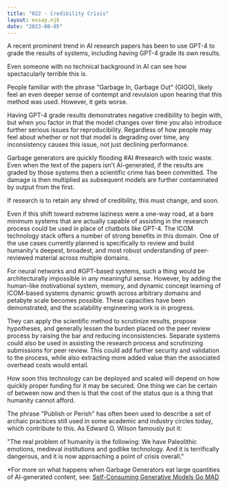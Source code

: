 ```yaml
---
title: "022 - Credibility Crisis"
layout: essay.njk
date: "2023-08-05"
---
```


A recent prominent trend in AI research papers has been to use GPT-4 to grade the results of systems, including having GPT-4 grade its own results.

Even someone with no technical background in AI can see how spectacularly terrible this is.

People familiar with the phrase "Garbage In, Garbage Out" (GIGO), likely feel an even deeper sense of contempt and revulsion upon hearing that this method was used. However, it gets worse.

Having GPT-4 grade results demonstrates negative credibility to begin with, but when you factor in that the model changes over time you also introduce further serious issues for reproducibility. Regardless of how people may feel about whether or not that model is degrading over time, any inconsistency causes this issue, not just declining performance.

Garbage generators are quickly flooding #AI #research with toxic waste. Even when the text of the papers isn't AI-generated, if the results are graded by those systems then a scientific crime has been committed. The damage is then multiplied as subsequent models are further contaminated by output from the first.

If research is to retain any shred of credibility, this must change, and soon.

Even if this shift toward extreme laziness were a one-way road, at a bare minimum systems that are actually capable of assisting in the research process could be used in place of chatbots like GPT-4. The ICOM technology stack offers a number of strong benefits in this domain. One of the use cases currently planned is specifically to review and build humanity's deepest, broadest, and most robust understanding of peer-reviewed material across multiple domains.

For neural networks and #GPT-based systems, such a thing would be architecturally impossible in any meaningful sense. However, by adding the human-like motivational system, memory, and dynamic concept learning of ICOM-based systems dynamic growth across arbitrary domains and petabyte scale becomes possible. These capacities have been demonstrated, and the scalability engineering work is in progress.

They can apply the scientific method to scrutinize results, propose hypotheses, and generally lessen the burden placed on the peer review process by raising the bar and reducing inconsistencies. Separate systems could also be used in assisting the research process and scrutinizing submissions for peer review. This could add further security and validation to the process, while also extracting more added value than the associated overhead costs would entail.

How soon this technology can be deployed and scaled will depend on how quickly proper funding for it may be secured. One thing we can be certain of between now and then is that the cost of the status quo is a thing that humanity cannot afford.

The phrase "Publish or Perish" has often been used to describe a set of archaic practices still used in some academic and industry circles today, which contribute to this. As Edward O. Wilson famously put it:

"The real problem of humanity is the following: We have Paleolithic emotions, medieval institutions and godlike technology. And it is terrifically dangerous, and it is now approaching a point of crisis overall."

\*For more on what happens when Garbage Generators eat large quantities of AI-generated content, see: [Self-Consuming Generative Models Go MAD](https://arxiv.org/abs/2307.01850)